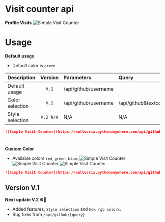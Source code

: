 # Visit counter api

**Profile Visits**
![Simple Visit Counter](https://nullocrix.pythonanywhere.com/api/github/Your-GitHub-Username)

# Usage

**Default usage**
- Default color is ```green```

| Description  | Version | Parameters   |              Query              |
| :---         | :---:  |          :---          |              :---               |
| Default usage  | `V.1`  | /api/github/username        |                  |
| Color selection | `V.1`  | /api/github/username     | /api/github&textcolor="green"              |
| Style selection | `V.2 N/A`  | N/A | N/A |


```Markdown
![Simple Visit Counter](https://nullocrix.pythonanywhere.com/api/github/Your-GitHub-Username)
```
#
**Custom Color**
- Available colors ```red```, ```green```, ```blue```.
![Simple Visit Counter](https://nullocrix.pythonanywhere.com/api/github/Your-GitHub-Username&textcolor="green")
![Simple Visit Counter](https://nullocrix.pythonanywhere.com/api/github/Your-GitHub-Username&textcolor="red")
![Simple Visit Counter](https://nullocrix.pythonanywhere.com/api/github/Your-GitHub-Username&textcolor="blue")

```Markdown
![Simple Visit Counter](https://nullocrix.pythonanywhere.com/api/github/Your-GitHub-Username&textcolor="green")
```
## Version V.1

**Next update V.2 ⚙️🔧**
- Added features, ```Style selection``` and ```hex rgb colors```.
- Bug fixes from ```/api/github/{query}```
